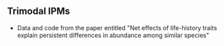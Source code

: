## Trimodal IPMs

- Data and code from the paper entitled "Net effects of life-history traits explain persistent differences in abundance among similar species"
